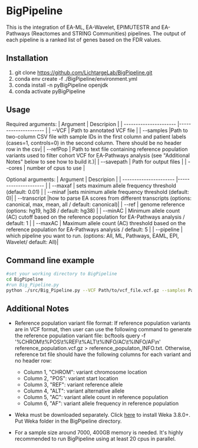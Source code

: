 # BigPipeline

This is the integration of EA-ML, EA-Wavelet, EPIMUTESTR and EA-Pathways (Reactomes and STRING Communities) pipelines. The output of each pipeline is a ranked list of genes based on the FDR values. 

## Installation
1. git clone https://github.com/LichtargeLab/BigPipeline.git
2. conda env create -f ./BigPipeline/environment.yml
3. conda install -n pyBigPipeline openjdk
4. conda activate pyBigPipeline


## Usage
Required arguments:
| Argument                | Descripion |
| ---------------------- |--------------------- |
| --VCF                | Path to annotated VCF file |
| --samples            |Path to two-column CSV file with sample IDs in the first column and patient labels (cases=1, controls=0) in the second column. There should be no header row in the csv|
| --refPop           | Path to text file containing reference population variants used to filter cohort VCF for EA-Pathways analysis (see "Additional Notes" below to see how to build it.)|
| --savepath           | Path for output files |
| --cores              | number of cpus to use |

Optional arguments:
| Argument                 | Descripion |
| ---------------------- |--------------------- |
| --maxaf  | sets maximum allele frequency threshold (default: 0.01) |
| --minaf      |sets minimum allele frequency threshold (default: 0)|
| --transcript           |how to parse EA scores from different transcripts (options: canonical, max, mean, all / default: canonical)|
| --ref      | genome reference (options: hg19, hg38 / default: hg38) |
| --minAC      | Minimum allele count (AC) cutoff based on the reference population for EA-Pathways analysis / default: 1 |
| --maxAC      | Maximum allele count (AC) threshold based on the reference population for EA-Pathways analysis / default: 5 |
| --pipeline           | which pipeline you want to run. (options: All, ML, Pathways, EAML, EPI, Wavelet/ default: All)|


## Command line example
```bash
#set your working directory to BigPipeline
cd BigPipeline
#run Big_Pipeline.py
python ./src/Big_Pipeline.py --VCF Path/to/vcf_file.vcf.gz --samples Path/to/samples_file.csv --savepath save/directory/ --cores 20 --maxaf 0.01 --minAC 3 --maxAC 7 --pipeline All
```

## Additional Notes
* Reference population variant file format:
If reference population variants are in VCF format, then user can use the following command to generate the reference population variant file:
bcftools query -f '%CHROM\t%POS\t%REF\t%ALT\t%INFO/AC\t%INFO/AF\n' reference_population.vcf.gz > reference_populaton_INFO.txt.
Otherwise, reference txt file should have the following columns for each variant and no header row:
  * Column 1, "CHROM": variant chromosome location 
  * Column 2, "POS": variant start location 
  * Column 3, "REF": variant reference allele 
  * Column 4, "ALT": variant alternative allele 
  * Column 5, "AC": variant allele count in reference population 
  * Column 6, "AF": variant allele frequency in reference population 

* Weka must be downloaded separately. Click [here](https://waikato.github.io/weka-wiki/downloading_weka/) to install Weka 3.8.0+. 
Put Weka folder in the BigPipeline directory.
* For a sample size around 7000, 400GB memory is needed. It's highly recommended to run BigPipeline using at least 20 cpus in parallel.

